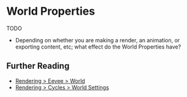 # World Properties

TODO
- Depending on whether you are making a render, an animation, or exporting content, etc; what effect do the World Properties have?

## Further Reading

- [Rendering > Eevee > World](https://docs.blender.org/manual/en/latest/render/eevee/world.html])
- [Rendering > Cycles > World Settings](https://docs.blender.org/manual/en/latest/render/cycles/world_settings.html)
